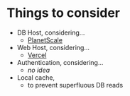 # Things to consider
- DB Host, considering...
    - [PlanetScale](https://planetscale.com/)
- Web Host, considering...
    - [Vercel](https://vercel.com/)
- Authentication, considering...
    - *no idea*
- Local cache,
    - to prevent superfluous DB reads